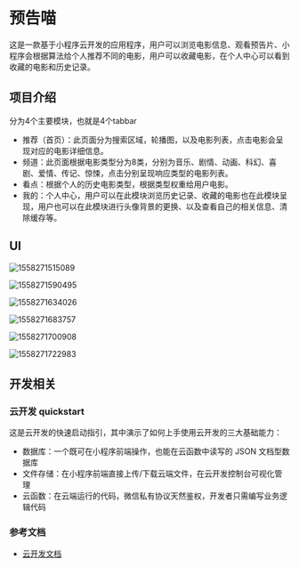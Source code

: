 # 预告喵

这是一款基于小程序云开发的应用程序，用户可以浏览电影信息、观看预告片、小程序会根据算法给个人推荐不同的电影，用户可以收藏电影，在个人中心可以看到收藏的电影和历史记录。

## 项目介绍

分为4个主要模块，也就是4个tabbar

- 推荐（首页）：此页面分为搜索区域，轮播图，以及电影列表，点击电影会呈现对应的电影详细信息。
- 频道：此页面根据电影类型分为8类，分别为音乐、剧情、动画、科幻、喜剧、爱情、传记、惊悚，点击分别呈现响应类型的电影列表。
- 看点：根据个人的历史电影类型，根据类型权重给用户电影。
- 我的：个人中心，用户可以在此模块浏览历史记录、收藏的电影也在此模块呈现，用户也可以在此模块进行头像背景的更换、以及查看自己的相关信息、清除缓存等。

## UI

![1558271515089](C:\Users\14633\AppData\Roaming\Typora\typora-user-images\1558271515089.png)

![1558271590495](C:\Users\14633\AppData\Roaming\Typora\typora-user-images\1558271590495.png)

![1558271634026](C:\Users\14633\AppData\Roaming\Typora\typora-user-images\1558271634026.png)

![1558271683757](C:\Users\14633\AppData\Roaming\Typora\typora-user-images\1558271683757.png)

![1558271700908](C:\Users\14633\AppData\Roaming\Typora\typora-user-images\1558271700908.png)

![1558271722983](C:\Users\14633\AppData\Roaming\Typora\typora-user-images\1558271722983.png)

## 开发相关

### 云开发 quickstart

这是云开发的快速启动指引，其中演示了如何上手使用云开发的三大基础能力：

- 数据库：一个既可在小程序前端操作，也能在云函数中读写的 JSON 文档型数据库
- 文件存储：在小程序前端直接上传/下载云端文件，在云开发控制台可视化管理
- 云函数：在云端运行的代码，微信私有协议天然鉴权，开发者只需编写业务逻辑代码

### 参考文档

- [云开发文档](https://developers.weixin.qq.com/miniprogram/dev/wxcloud/basis/getting-started.html)